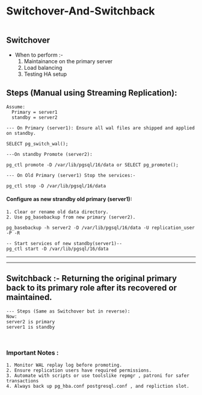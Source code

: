 # Switchover-And-Switchback
```

```

## Switchover

- When to perform :-
    1. Maintainance on the primary server
    2. Load balancing
    3. Testing HA setup

## Steps (Manual using Streaming Replication): 
```
Assume:
  Primary = server1
  standby = server2

--- On Primary (server1): Ensure all wal files are shipped and applied on standby.

SELECT pg_switch_wal();

---On standby Promote (server2):

pg_ctl promote -D /var/lib/pgsql/16/data or SELECT pg_promote();

--- On Old Primary (server1) Stop the services:-

pg_ctl stop -D /var/lib/pgsql/16/data

```
#### Configure as new strandby old primary (server1):
```
1. Clear or rename old data directory.
2. Use pg_basebackup from new primary (server2).

pg_basebackup -h server2 -D /var/lib/pgsql/16/data -U replication_user -P -R

-- Start services of new standby(server1)--
pg_ctl start -D /var/lib/pgsql/16/data
```
---
---

## Switchback :- Returning the original primary back to its primary role after its recovered or maintained.
```
--- Steps (Same as Switchover but in reverse):
Now:
server2 is primary
server1 is standby



```

### Important Notes :
```
1. Monitor WAL replay log before promoting.
2. Ensure replication users have required permissions.
3. Automate with scripts or use toolslike repmgr , patroni for safer transactions
4. Always back up pg_hba.conf postgresql.conf , and repliction slot.
```




